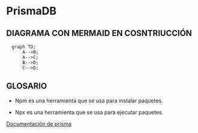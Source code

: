 # PrismaDB

## DIAGRAMA CON MERMAID EN COSNTRIUCCIÓN

```mermaid
  graph TD;
      A-->B;
      A-->C;
      B-->D;
      C-->D;
```

## GLOSARIO

- Npm es una herramienta que se usa para instalar paquetes.

- Npx es una herramienta que se usa para ejecutar paquetes.

[Documentación de prisma](https://www.prisma.io/docs/concepts/components/prisma-schema)
